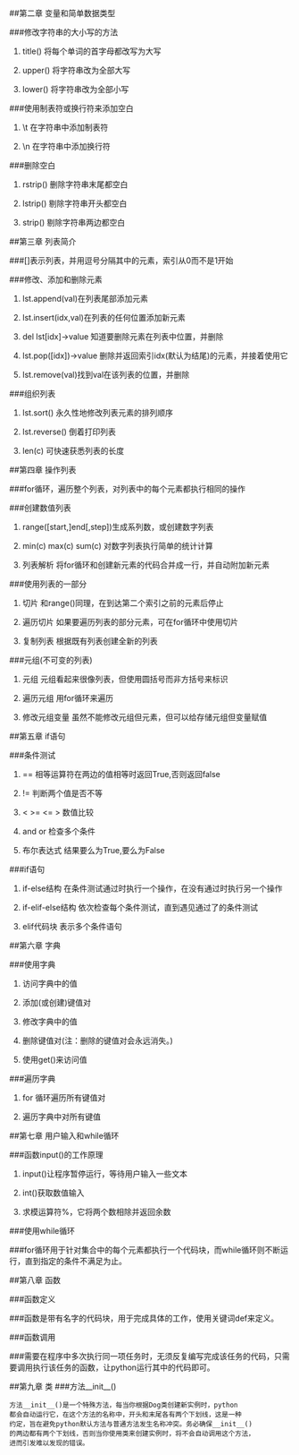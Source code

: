 ##第二章 变量和简单数据类型

###修改字符串的大小写的方法

  1. title() 将每个单词的首字母都改写为大写

  2. upper() 将字符串改为全部大写

  3. lower() 将字符串改为全部小写

###使用制表符或换行符来添加空白

  1. \t 在字符串中添加制表符

  2. \n 在字符串中添加换行符

###删除空白

  1. rstrip() 删除字符串末尾都空白

  2. lstrip() 剔除字符串开头都空白

  3. strip() 剔除字符串两边都空白

##第三章 列表简介

###[]表示列表，并用逗号分隔其中的元素，索引从0而不是1开始

###修改、添加和删除元素

  1. lst.append(val)在列表尾部添加元素

  2. lst.insert(idx,val)在列表的任何位置添加新元素

  3. del lst[idx]->value 知道要删除元素在列表中位置，并删除

  4. lst.pop([idx])->value 删除并返回索引idx(默认为结尾)的元素，并接着使用它

  5. lst.remove(val)找到val在该列表的位置，并删除

###组织列表

  1. lst.sort() 永久性地修改列表元素的排列顺序

  2. lst.reverse() 倒着打印列表

  3. len(c) 可快速获悉列表的长度

##第四章 操作列表

###for循环，遍历整个列表，对列表中的每个元素都执行相同的操作

###创建数值列表

  1. range([start,]end[,step])生成系列数，或创建数字列表

  2. min(c) max(c) sum(c) 对数字列表执行简单的统计计算

  3. 列表解析 将for循环和创建新元素的代码合并成一行，并自动附加新元素

###使用列表的一部分

  1. 切片 和range()同理，在到达第二个索引之前的元素后停止

  2. 遍历切片 如果要遍历列表的部分元素，可在for循环中使用切片

  3. 复制列表 根据既有列表创建全新的列表

###元组(不可变的列表)

  1. 元组 元组看起来很像列表，但使用圆括号而非方括号来标识

  2. 遍历元组 用for循环来遍历

  3. 修改元组变量 虽然不能修改元组但元素，但可以给存储元组但变量赋值

##第五章 if语句

###条件测试

  1. == 相等运算符在两边的值相等时返回True,否则返回false

  2. != 判断两个值是否不等

  3. < >= <= > 数值比较

  4. and or 检查多个条件

  5. 布尔表达式 结果要么为True,要么为False

###if语句

  1. if-else结构 在条件测试通过时执行一个操作，在没有通过时执行另一个操作

  2. if-elif-else结构 依次检查每个条件测试，直到遇见通过了的条件测试

  3. elif代码块 表示多个条件语句

##第六章 字典

###使用字典

  1. 访问字典中的值

  2. 添加(或创建)键值对

  3. 修改字典中的值

  4. 删除键值对(注：删除的键值对会永远消失。)

  5. 使用get()来访问值

###遍历字典

  1. for 循环遍历所有键值对

  2. 遍历字典中对所有键值

##第七章 用户输入和while循环

###函数input()的工作原理

  1. input()让程序暂停运行，等待用户输入一些文本

  2. int()获取数值输入

  3. 求模运算符%，它将两个数相除并返回余数

###使用while循环

###for循环用于针对集合中的每个元素都执行一个代码块，而while循环则不断运行，直到指定的条件不满足为止。

##第八章 函数

###函数定义

###函数是带有名字的代码块，用于完成具体的工作，使用关键词def来定义。

###函数调用

###需要在程序中多次执行同一项任务时，无须反复编写完成该任务的代码，只需要调用执行该任务的函数，让python运行其中的代码即可。

##第九章 类
###方法__init__()

```
方法__init__()是一个特殊方法，每当你根据Dog类创建新实例时，python
都会自动运行它，在这个方法的名称中，开头和末尾各有两个下划线，这是一种
约定，旨在避免python默认方法与普通方法发生名称冲突。务必确保__init__()
的两边都有两个下划线，否则当你使用类来创建实例时，将不会自动调用这个方法，
进而引发难以发现的错误。
```


